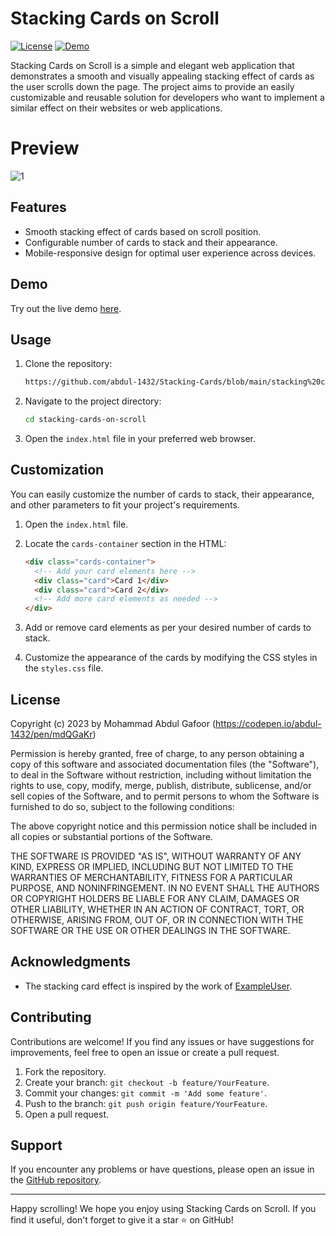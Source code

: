 # Stacking Cards on Scroll

[![License](https://img.shields.io/badge/license-MIT-blue.svg)](https://github.com/yourusername/stacking-cards-on-scroll/blob/main/LICENSE)
[![Demo](https://img.shields.io/badge/demo-online-green.svg)](https://codepen.io/abdul-1432/pen/mdQGaKr)

Stacking Cards on Scroll is a simple and elegant web application that demonstrates a smooth and visually appealing stacking effect of cards as the user scrolls down the page. The project aims to provide an easily customizable and reusable solution for developers who want to implement a similar effect on their websites or web applications.

# Preview

![1](https://github.com/abdul-1432/Stacking-Cards/assets/124916666/20eaf683-3b00-4764-ab46-d36f5a5c3c44)


## Features

- Smooth stacking effect of cards based on scroll position.
- Configurable number of cards to stack and their appearance.
- Mobile-responsive design for optimal user experience across devices.

## Demo

Try out the live demo [here](https://codepen.io/abdul-1432/pen/mdQGaKr).

## Usage

1. Clone the repository:

   ```bash
   https://github.com/abdul-1432/Stacking-Cards/blob/main/stacking%20cards/home.html
   ```

2. Navigate to the project directory:

   ```bash
   cd stacking-cards-on-scroll
   ```

3. Open the `index.html` file in your preferred web browser.

## Customization

You can easily customize the number of cards to stack, their appearance, and other parameters to fit your project's requirements.

1. Open the `index.html` file.

2. Locate the `cards-container` section in the HTML:

   ```html
   <div class="cards-container">
     <!-- Add your card elements here -->
     <div class="card">Card 1</div>
     <div class="card">Card 2</div>
     <!-- Add more card elements as needed -->
   </div>
   ```

3. Add or remove card elements as per your desired number of cards to stack.

4. Customize the appearance of the cards by modifying the CSS styles in the `styles.css` file.

## License

Copyright (c) 2023 by Mohammad Abdul Gafoor (https://codepen.io/abdul-1432/pen/mdQGaKr)

Permission is hereby granted, free of charge, to any person obtaining a copy of this software and associated documentation files (the "Software"), to deal in the Software without restriction, including without limitation the rights to use, copy, modify, merge, publish, distribute, sublicense, and/or sell copies of the Software, and to permit persons to whom the Software is furnished to do so, subject to the following conditions:

The above copyright notice and this permission notice shall be included in all copies or substantial portions of the Software.

THE SOFTWARE IS PROVIDED "AS IS", WITHOUT WARRANTY OF ANY KIND, EXPRESS OR IMPLIED, INCLUDING BUT NOT LIMITED TO THE WARRANTIES OF MERCHANTABILITY, FITNESS FOR A PARTICULAR PURPOSE, AND NONINFRINGEMENT. IN NO EVENT SHALL THE AUTHORS OR COPYRIGHT HOLDERS BE LIABLE FOR ANY CLAIM, DAMAGES OR OTHER LIABILITY, WHETHER IN AN ACTION OF CONTRACT, TORT, OR OTHERWISE, ARISING FROM, OUT OF, OR IN CONNECTION WITH THE SOFTWARE OR THE USE OR OTHER DEALINGS IN THE SOFTWARE.


## Acknowledgments

- The stacking card effect is inspired by the work of [ExampleUser](https://github.com/ExampleUser).

## Contributing

Contributions are welcome! If you find any issues or have suggestions for improvements, feel free to open an issue or create a pull request.

1. Fork the repository.
2. Create your branch: `git checkout -b feature/YourFeature`.
3. Commit your changes: `git commit -m 'Add some feature'`.
4. Push to the branch: `git push origin feature/YourFeature`.
5. Open a pull request.

## Support

If you encounter any problems or have questions, please open an issue in the [GitHub repository](https://github.com/yourusername/stacking-cards-on-scroll/issues).

---

Happy scrolling! We hope you enjoy using Stacking Cards on Scroll. If you find it useful, don't forget to give it a star ⭐️ on GitHub!

